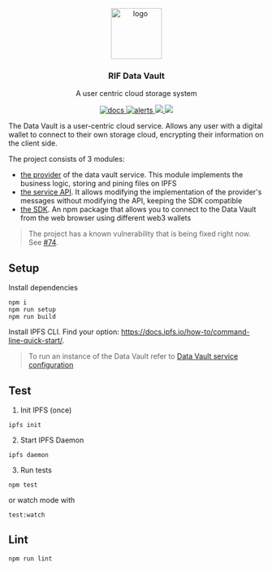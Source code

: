 <p align="middle">
    <img src="https://www.rifos.org/assets/img/logo.svg" alt="logo" height="100" >
</p>
<h3 align="middle">RIF Data Vault</h3>
<p align="middle">
    A user centric cloud storage system
</p>
<p align="middle">
  <a href="https://rsksmart.github.io/rif-identity-docs/data-vault">
    <img src="https://img.shields.io/badge/-docs-brightgreen" alt="docs" />
  </a>
  <a href="https://lgtm.com/projects/g/rsksmart/rif-data-vault/alerts/">
    <img src="https://img.shields.io/lgtm/alerts/github/rsksmart/rif-data-vault" alt="alerts">
  </a>
  <a href="https://lgtm.com/projects/g/rsksmart/rif-data-vault/context:javascript">
    <img src="https://img.shields.io/lgtm/grade/javascript/github/rsksmart/rif-data-vault">
  </a>
  <a href="https://codecov.io/gh/rsksmart/rif-data-vault">
    <img src="https://codecov.io/gh/rsksmart/rif-data-vault/branch/develop/graph/badge.svg?token=NFEOFRUKW0"/>
  </a>
</p>

The Data Vault is a user-centric cloud service. Allows any user with a digital wallet to connect to their own storage cloud, encrypting their information on the client side.

The project consists of 3 modules:
- [the provider](https://github.com/rsksmart/rif-data-vault/tree/develop/modules/ipfs-cpinner-provider) of the data vault service. This module implements the business logic, storing and pining files on IPFS
- [the service API](https://github.com/rsksmart/rif-data-vault/tree/develop/modules/ipfs-cpinner-service). It allows modifying the implementation of the provider's messages without modifying the API, keeping the SDK compatible
- [the SDK](https://github.com/rsksmart/rif-data-vault/tree/develop/modules/ipfs-cpinner-client). An npm package that allows you to connect to the Data Vault from the web browser using different web3 wallets

> The project has a known vulnerability that is being fixed right now. See [#74](https://github.com/rsksmart/rif-data-vault/pull/74).

## Setup

Install dependencies

```
npm i
npm run setup
npm run build
```

Install IPFS CLI. Find your option: https://docs.ipfs.io/how-to/command-line-quick-start/.

> To run an instance of the Data Vault refer to [Data Vault service configuration](https://github.com/rsksmart/rif-data-vault/tree/develop/modules/ipfs-cpinner-service#configure)

## Test

1. Init IPFS (once)

  ```
  ipfs init
  ```

2. Start IPFS Daemon

  ```
  ipfs daemon
  ```

3. Run tests

  ```
  npm test
  ```

  or watch mode with

  ```
  test:watch
  ```

## Lint

```
npm run lint
```
